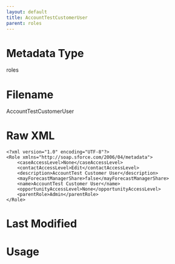 ```yaml
---
layout: default
title: AccountTestCustomerUser
parent: roles
---
```

# Metadata Type
roles


# Filename 
AccountTestCustomerUser


# Raw XML
```
<?xml version="1.0" encoding="UTF-8"?>
<Role xmlns="http://soap.sforce.com/2006/04/metadata">
    <caseAccessLevel>None</caseAccessLevel>
    <contactAccessLevel>Edit</contactAccessLevel>
    <description>AccountTest Customer User</description>
    <mayForecastManagerShare>false</mayForecastManagerShare>
    <name>AccountTest Customer User</name>
    <opportunityAccessLevel>None</opportunityAccessLevel>
    <parentRole>Admin</parentRole>
</Role>
```


# Last Modified


# Usage
